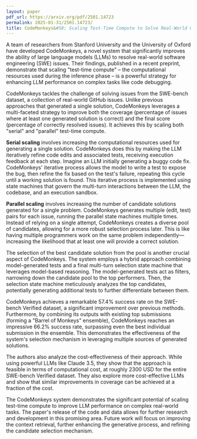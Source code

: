 ```yaml
---
layout: paper
pdf_url: https://arxiv.org/pdf/2501.14723
permalink: 2025-01-31/2501.14723/
title: CodeMonkeys&#58; Scaling Test-Time Compute to Solve Real-World GitHub Issues
---
```




A team of researchers from Stanford University and the University of Oxford have developed CodeMonkeys, a novel system that significantly improves the ability of large language models (LLMs) to resolve real-world software engineering (SWE) issues.  Their findings, published in a recent preprint, demonstrate that scaling "test-time compute" – the computational resources used during the inference phase – is a powerful strategy for enhancing LLM performance on complex tasks like code debugging.

CodeMonkeys tackles the challenge of solving issues from the SWE-bench dataset, a collection of real-world GitHub issues.  Unlike previous approaches that generated a single solution, CodeMonkeys leverages a multi-faceted strategy to improve both the coverage (percentage of issues where at least one generated solution is correct) and the final score (percentage of correctly resolved issues).  It achieves this by scaling both "serial" and "parallel" test-time compute.

**Serial scaling** involves increasing the computational resources used for generating a single solution. CodeMonkeys does this by making the LLM iteratively refine code edits and associated tests, receiving execution feedback at each step.  Imagine an LLM initially generating a buggy code fix.  CodeMonkeys' iterative process allows the model to write a test to expose the bug, then refine the fix based on the test's failure, repeating this cycle until a working solution is found. This iterative process is implemented using state machines that govern the multi-turn interactions between the LLM, the codebase, and an execution sandbox.

**Parallel scaling** involves increasing the number of candidate solutions generated for a single problem. CodeMonkeys generates multiple (edit, test) pairs for each issue, running the parallel state machines multiple times.  Instead of relying on a single attempt, CodeMonkeys creates a diverse pool of candidates, allowing for a more robust selection process later. This is like having multiple programmers work on the same problem independently—increasing the likelihood that at least one will provide a correct solution.

The selection of the best candidate solution from the pool is another crucial aspect of CodeMonkeys.  The system employs a hybrid approach combining model-generated tests and a final multi-turn selection state machine that leverages model-based reasoning. The model-generated tests act as filters, narrowing down the candidate pool to the top performers. Then, the selection state machine meticulously analyzes the top candidates, potentially generating additional tests to further differentiate between them.

CodeMonkeys achieves a remarkable 57.4% success rate on the SWE-bench Verified dataset, a significant improvement over previous methods.  Furthermore, by combining its outputs with existing top submissions (forming a "Barrel of Monkeys" ensemble), CodeMonkeys reaches an impressive 66.2% success rate, surpassing even the best individual submission in the ensemble. This demonstrates the effectiveness of the system's selection mechanism in leveraging multiple sources of generated solutions.

The authors also analyze the cost-effectiveness of their approach. While using powerful LLMs like Claude 3.5, they show that the approach is feasible in terms of computational cost, at roughly 2300 USD for the entire SWE-bench Verified dataset. They also explore more cost-effective LLMs and show that similar improvements in coverage can be achieved at a fraction of the cost.

The CodeMonkeys system demonstrates the significant potential of scaling test-time compute to improve LLM performance on complex real-world tasks.  The paper's release of the code and data allows for further research and development in this promising area.  Future work will focus on improving the context retrieval, further enhancing the generative process, and refining the candidate selection mechanism.